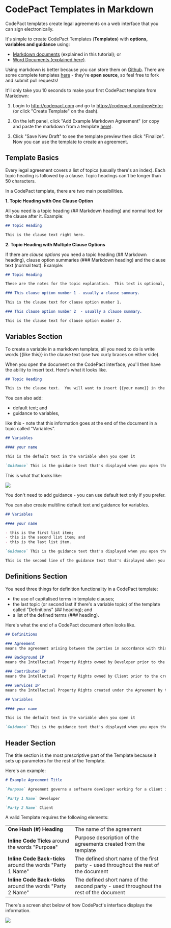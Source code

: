 # CodePact Templates in Markdown

CodePact templates create legal agreements on a web interface that you can sign electronically.

It's simple to create CodePact Templates (**Templates**) with **options, variables and guidance** using:

- [Markdown documents](https://help.github.com/articles/github-flavored-markdown/) (explained in this tutorial); or
- [Word Documents (explained here)](http://guide.codepact.com/introduction/).

Using markdown is better because you can store them on [Github](http://github.com). There are some complete templates [here](http://github.com/codepact) - they're **open source**, so feel free to fork and submit pull requests!

It'll only take you 10 seconds to make your first CodePact template from Markdown:

1.  Login to http://codepact.com and go to https://codepact.com/newEnter (or click "Create Template" on the dash).

2.  On the left panel, click "Add Example Markdown Agreement" (or copy and paste the markdown from a template [here](http://github.com/codepact)).

4.  Click "Save New Draft" to see the template preview then click "Finalize".  Now you can use the template to create an agreement.

## Template Basics

Every legal agreement covers a list of topics (usually there's an index).  Each topic heading is followed by a clause.  Topic headings can't be longer than 50 characters.

In a CodePact template, there are two main possibilities.

**1.  Topic Heading with One Clause Option**

All you need is a topic heading (## Markdown heading) and normal text for the clause after it.  Example:

```markdown
## Topic Heading

This is the clause text right here.

```

**2.  Topic Heading with Multiple Clause Options**

If there are *clause options* you need a topic heading (## Markdown heading), clause option summaries (### Markdown heading) and the clause text (normal text). Example:

```markdown
## Topic Heading

These are the notes for the topic explanation.  This text is optional, but useful to explain the options.

### This clause option number 1 - usually a clause summary.

This is the clause text for clause option number 1.

### This clause option number 2  - usually a clause summary.

This is the clause text for clause option number 2.

```

## Variables Section

To create a variable in a markdown template, all you need to do is write words {{like this}} in the clause text (use two curly braces on either side).

When you open the document on the CodePact interface, you'll then have the ability to insert text.  Here's what it looks like.

```markdown
## Topic Heading

This is the clause text.  You will want to insert {{your name}} in the curly braces.
```

You can also add:

- default text; and
- guidance to variables,

like this - note that this information goes at the end of the document in a topic called "Variables".

```markdown
## Variables

#### your name

This is the default text in the variable when you open it

`Guidance` This is the guidance text that's displayed when you open the variable.
```
This is what that looks like:

![](http://guide.codepact.com/content/images/2015/09/cp_variables.png)

You don't need to add guidance - you can use default text only if you prefer.

You can also create multiline default text and guidance for variables.

```markdown
## Variables

#### your name

- this is the first list item;
- this is the second list item; and
- this is the last list item.

`Guidance` This is the guidance text that's displayed when you open the variable.

This is the second line of the guidance text that's displayed when you open the variable.
```

## Definitions Section

You need three things for definition functionality in a CodePact template:

- the use of capitalised terms in template clauses;
- the last topic (or second last if there's a variable topic) of the template called "Definitions" (## heading); and
- a list of the defined terms (### heading).

Here's what the end of a CodePact document often looks like.

```markdown
## Definitions

### Agreement
means the agreement arising between the parties in accordance with this document and the other documents referred to by this document.

### Background IP
means the Intellectual Property Rights owned by Developer prior to the creation of the Agreement.

### Contributed IP
means the Intellectual Property Rights owned by Client prior to the creation of the Agreement.

### Services IP
means the Intellectual Property Rights created under the Agreement by the Provider.

## Variables

#### your name

This is the default text in the variable when you open it

`Guidance` This is the guidance text that's displayed when you open the variable.
```

## Header Section

The title section is the most prescriptive part of the Template because it sets up parameters for the rest of the Template.

Here's an example:

```Markdown
# Example Agreement Title

`Purpose` Agreement governs a software developer working for a client in a fixed fee or hourly context.

`Party 1 Name` Developer

`Party 2 Name` Client
```

A valid Template requires the following elements:

<table>
<tbody>
<tr>
<td><strong>One Hash (#) Heading</strong></td>
<td>The name of the agreement</td>
</tr>
<tr>
<td><strong>Inline Code Ticks</strong> around the words "Purpose"</td>
<td>Purpose description of the agreements created from the template</td>
</tr>
<tr>
<td><strong>Inline Code Back-ticks</strong> around the words "Party 1 Name"</td>
<td>The defined short name of the first party - used throughout the rest of the document</td>
</tr>
<tr>
<td><strong>Inline Code Back-ticks</strong> around the words "Party 2 Name"</td>
<td>The defined short name of the second party - used throughout the rest of the document</td>
</tr>
</tbody>
</table>

There's a screen shot below of how CodePact's interface displays the information.

![](http://guide.codepact.com/content/images/2015/09/cp_title.png)
